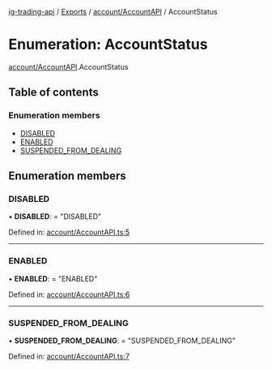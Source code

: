 [ig-trading-api](../README.md) / [Exports](../modules.md) / [account/AccountAPI](../modules/account_accountapi.md) / AccountStatus

# Enumeration: AccountStatus

[account/AccountAPI](../modules/account_accountapi.md).AccountStatus

## Table of contents

### Enumeration members

- [DISABLED](account_accountapi.accountstatus.md#disabled)
- [ENABLED](account_accountapi.accountstatus.md#enabled)
- [SUSPENDED_FROM_DEALING](account_accountapi.accountstatus.md#suspended_from_dealing)

## Enumeration members

### DISABLED

• **DISABLED**: = "DISABLED"

Defined in: [account/AccountAPI.ts:5](https://github.com/bennycode/ig-trading-api/blob/afea174/src/account/AccountAPI.ts#L5)

---

### ENABLED

• **ENABLED**: = "ENABLED"

Defined in: [account/AccountAPI.ts:6](https://github.com/bennycode/ig-trading-api/blob/afea174/src/account/AccountAPI.ts#L6)

---

### SUSPENDED_FROM_DEALING

• **SUSPENDED_FROM_DEALING**: = "SUSPENDED_FROM_DEALING"

Defined in: [account/AccountAPI.ts:7](https://github.com/bennycode/ig-trading-api/blob/afea174/src/account/AccountAPI.ts#L7)
